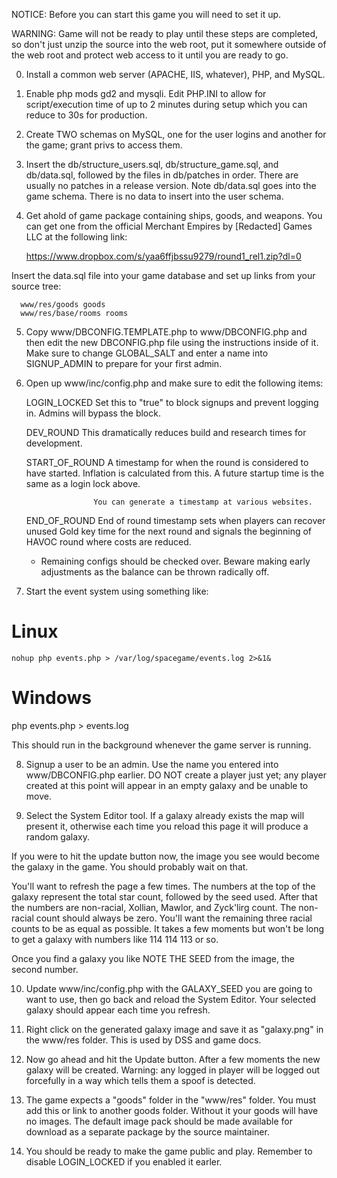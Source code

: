 
NOTICE: Before you can start this game you will need to set it up.

WARNING: Game will not be ready to play until these steps are completed,
so don't just unzip the source into the web root, put it somewhere outside
of the web root and protect web access to it until you are ready to go.

0) Install a common web server (APACHE, IIS, whatever), PHP, and MySQL.


1) Enable php mods gd2 and mysqli. Edit PHP.INI to allow for script/execution
time of up to 2 minutes during setup which you can reduce to 30s for production.

2) Create TWO schemas on MySQL, one for the user logins and another for
the game; grant privs to access them.

3) Insert the db/structure_users.sql, db/structure_game.sql, and db/data.sql, 
followed by the files in db/patches in order. There are usually no patches
in a release version. Note db/data.sql goes into the game schema. There is
no data to insert into the user schema.

4) Get ahold of game package containing ships, goods, and weapons. You can
get one from the official Merchant Empires by [Redacted] Games LLC at the
following link:

    https://www.dropbox.com/s/yaa6ffjbssu9279/round1_rel1.zip?dl=0

Insert the data.sql file into your game database and set up links from your
source tree:

      www/res/goods goods
      www/res/base/rooms rooms

5) Copy www/DBCONFIG.TEMPLATE.php to www/DBCONFIG.php and then edit the new
DBCONFIG.php file using the instructions inside of it. Make sure to change
GLOBAL_SALT and enter a name into SIGNUP_ADMIN to prepare for your first
admin.

6) Open up www/inc/config.php and make sure to edit the following items:

      LOGIN_LOCKED    Set this to "true" to block signups and prevent
                      logging in. Admins will bypass the block.

      DEV_ROUND       This dramatically reduces build and research times
                      for development.

      START_OF_ROUND  A timestamp for when the round is considered to have
                      started. Inflation is calculated from this. A future
                      startup time is the same as a login lock above.

                      You can generate a timestamp at various websites.

      END_OF_ROUND    End of round timestamp sets when players can recover
                      unused Gold key time for the next round and signals
                      the beginning of HAVOC round where costs are reduced.

      * Remaining configs should be checked over. Beware making early
        adjustments as the balance can be thrown radically off.

7) Start the event system using something like:
  
  # Linux
	nohup php events.php > /var/log/spacegame/events.log 2>&1&

  # Windows
  php events.php > events.log

This should run in the background whenever the game server is running. 

8) Signup a user to be an admin. Use the name you entered into www/DBCONFIG.php
earlier. DO NOT create a player just yet; any player created at this point will
appear in an empty galaxy and be unable to move.

9) Select the System Editor tool. If a galaxy already exists the map will present
it, otherwise each time you reload this page it will produce a random galaxy.

If you were to hit the update button now, the image you see would become the 
galaxy in the game. You should probably wait on that.

You'll want to refresh the page a few times. The numbers at the top of the galaxy
represent the total star count, followed by the seed used. After that the numbers
are non-racial, Xollian, Mawlor, and Zyck'lirg count. The non-racial count should
always be zero. You'll want the remaining three racial counts to be as equal as
possible. It takes a few moments but won't be long to get a galaxy with
numbers like 114 114 113 or so.

Once you find a galaxy you like NOTE THE SEED from the image, the second number.

10) Update www/inc/config.php with the GALAXY_SEED you are going to want to use,
then go back and reload the System Editor. Your selected galaxy should appear
each time you refresh. 

11) Right click on the generated galaxy image and save it as "galaxy.png" in
the www/res folder. This is used by DSS and game docs. 

12) Now go ahead and hit the Update button. After a few moments the new galaxy
will be created. Warning: any logged in player will be logged out forcefully
in a way which tells them a spoof is detected.

13) The game expects a "goods" folder in the "www/res" folder. You must add
this or link to another goods folder. Without it your goods will have no
images. The default image pack should be made available for download as a 
separate package by the source maintainer.

14) You should be ready to make the game public and play. Remember to disable
LOGIN_LOCKED if you enabled it earler.

